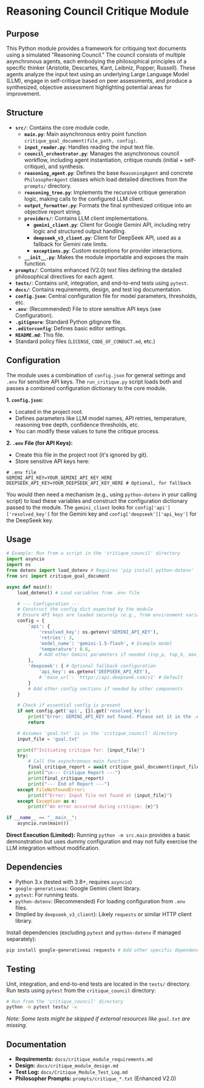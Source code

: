 # Reasoning Council Critique Module

## Purpose

This Python module provides a framework for critiquing text documents using a simulated "Reasoning Council." The council consists of multiple asynchronous agents, each embodying the philosophical principles of a specific thinker (Aristotle, Descartes, Kant, Leibniz, Popper, Russell). These agents analyze the input text using an underlying Large Language Model (LLM), engage in self-critique based on peer assessments, and produce a synthesized, objective assessment highlighting potential areas for improvement.

## Structure

*   **`src/`**: Contains the core module code.
    *   **`main.py`**: Main asynchronous entry point function `critique_goal_document(file_path, config)`.
    *   **`input_reader.py`**: Handles reading the input text file.
    *   **`council_orchestrator.py`**: Manages the asynchronous council workflow, including agent instantiation, critique rounds (initial + self-critique), and synthesis.
    *   **`reasoning_agent.py`**: Defines the base `ReasoningAgent` and concrete `PhilosopherAgent` classes which load detailed directives from the `prompts/` directory.
    *   **`reasoning_tree.py`**: Implements the recursive critique generation logic, making calls to the configured LLM client.
    *   **`output_formatter.py`**: Formats the final synthesized critique into an objective report string.
    *   **`providers/`**: Contains LLM client implementations.
        *   **`gemini_client.py`**: Client for Google Gemini API, including retry logic and structured output handling.
        *   **`deepseek_v3_client.py`**: Client for DeepSeek API, used as a fallback for Gemini rate limits.
        *   **`exceptions.py`**: Custom exceptions for provider interactions.
    *   **`__init__.py`**: Makes the module importable and exposes the main function.
*   **`prompts/`**: Contains enhanced (V2.0) text files defining the detailed philosophical directives for each agent.
*   **`tests/`**: Contains unit, integration, and end-to-end tests using `pytest`.
*   **`docs/`**: Contains requirements, design, and test log documentation.
*   **`config.json`**: Central configuration file for model parameters, thresholds, etc.
*   **`.env`**: (Recommended) File to store sensitive API keys (see Configuration).
*   **`.gitignore`**: Standard Python gitignore file.
*   **`.editorconfig`**: Defines basic editor settings.
*   **`README.md`**: This file.
*   Standard policy files (`LICENSE`, `CODE_OF_CONDUCT.md`, etc.)

## Configuration

The module uses a combination of `config.json` for general settings and `.env` for sensitive API keys. The `run_critique.py` script loads both and passes a combined configuration dictionary to the core module.

**1. `config.json`:**
   - Located in the project root.
   - Defines parameters like LLM model names, API retries, temperature, reasoning tree depth, confidence thresholds, etc.
   - You can modify these values to tune the critique process.

**2. `.env` File (for API Keys):**
   - Create this file in the project root (it's ignored by git).
   - Store sensitive API keys here:

```dotenv
# .env file
GEMINI_API_KEY=YOUR_GEMINI_API_KEY_HERE
DEEPSEEK_API_KEY=YOUR_DEEPSEEK_API_KEY_HERE # Optional, for fallback
```

You would then need a mechanism (e.g., using `python-dotenv` in your calling script) to load these variables and construct the configuration dictionary passed to the module. The `gemini_client` looks for `config['api']['resolved_key']` for the Gemini key and `config['deepseek']['api_key']` for the DeepSeek key.

## Usage

```python
# Example: Run from a script in the 'critique_council' directory
import asyncio
import os
from dotenv import load_dotenv # Requires 'pip install python-dotenv'
from src import critique_goal_document

async def main():
    load_dotenv() # Load variables from .env file

    # --- Configuration ---
    # Construct the config dict expected by the module
    # Ensure API keys are loaded securely (e.g., from environment variables)
    config = {
        'api': {
            'resolved_key': os.getenv('GEMINI_API_KEY'),
            'retries': 3,
            'model_name': 'gemini-1.5-flash', # Example model
            'temperature': 0.6,
            # Add other Gemini parameters if needed (top_p, top_k, max_output_tokens)
        },
        'deepseek': { # Optional fallback configuration
            'api_key': os.getenv('DEEPSEEK_API_KEY'),
            # 'base_url': 'https://api.deepseek.com/v1' # Default
        }
        # Add other config sections if needed by other components
    }

    # Check if essential config is present
    if not config.get('api', {}).get('resolved_key'):
        print("Error: GEMINI_API_KEY not found. Please set it in the .env file or environment.")
        return

    # Assumes 'goal.txt' is in the 'critique_council' directory
    input_file = 'goal.txt'

    print(f"Initiating critique for: {input_file}")
    try:
        # Call the asynchronous main function
        final_critique_report = await critique_goal_document(input_file, config)
        print("\n--- Critique Report ---")
        print(final_critique_report)
        print("--- End of Report ---")
    except FileNotFoundError:
        print(f"Error: Input file not found at {input_file}")
    except Exception as e:
        print(f"An error occurred during critique: {e}")

if __name__ == "__main__":
    asyncio.run(main())
```

**Direct Execution (Limited):**
Running `python -m src.main` provides a basic demonstration but uses dummy configuration and may not fully exercise the LLM integration without modification.

## Dependencies

*   Python 3.x (tested with 3.8+, requires `asyncio`)
*   `google-generativeai`: Google Gemini client library.
*   `pytest`: For running tests.
*   `python-dotenv`: (Recommended) For loading configuration from `.env` files.
*   (Implied by `deepseek_v3_client`): Likely `requests` or similar HTTP client library.

Install dependencies (excluding `pytest` and `python-dotenv` if managed separately):
```bash
pip install google-generativeai requests # Add other specific dependencies if identified
```

## Testing

Unit, integration, and end-to-end tests are located in the `tests/` directory. Run tests using `pytest` from the `critique_council` directory:

```bash
# Run from the 'critique_council' directory
python -m pytest tests/ -v
```
*Note: Some tests might be skipped if external resources like `goal.txt` are missing.*

## Documentation

*   **Requirements:** `docs/critique_module_requirements.md`
*   **Design:** `docs/critique_module_design.md`
*   **Test Log:** `docs/Critique_Module_Test_Log.md`
*   **Philosopher Prompts:** `prompts/critique_*.txt` (Enhanced V2.0)
